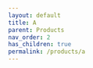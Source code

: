 ```yaml
---
layout: default
title: A
parent: Products
nav_order: 2
has_children: true
permalink: /products/a
---
```

